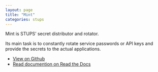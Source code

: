 ```yaml
---
layout: page
title: "Mint"
categories: stups
---
```


Mint is STUPS’ secret distributor and rotator.

Its main task is to constantly rotate service passwords or API keys and provide the secrets to the actual applications.

* [View on Github](https://github.com/zalando-stups/mintnberry)
* [Read documention on Read the Docs](https://docs.stups.io/en/latest/components/mint.html)
